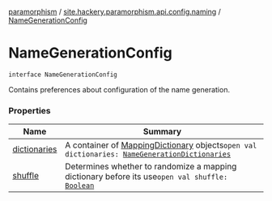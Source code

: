 [paramorphism](../../index.md) / [site.hackery.paramorphism.api.config.naming](../index.md) / [NameGenerationConfig](./index.md)

# NameGenerationConfig

`interface NameGenerationConfig`

Contains preferences about configuration of the name generation.

### Properties

| Name | Summary |
|---|---|
| [dictionaries](dictionaries.md) | A container of [MappingDictionary](../../site.hackery.paramorphism.api.naming/-mapping-dictionary/index.md) objects`open val dictionaries: `[`NameGenerationDictionaries`](../-name-generation-dictionaries/index.md) |
| [shuffle](shuffle.md) | Determines whether to randomize a mapping dictionary before its use`open val shuffle: `[`Boolean`](https://kotlinlang.org/api/latest/jvm/stdlib/kotlin/-boolean/index.html) |
